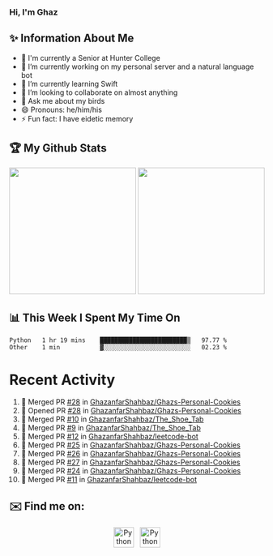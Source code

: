 ### Hi, I'm Ghaz

<!--
**GhazanfarShahbaz/GhazanfarShahbaz** is a ✨ _special_ ✨ repository because its `README.md` (this file) appears on your GitHub profile.

Here are some ideas to get you started:
-->

## ✨ Information About Me 
- 🏫 I'm currently a Senior at Hunter College 
- 🔭 I’m currently working on my personal server and a natural language bot
- 🌱 I’m currently learning Swift 
- 👯 I’m looking to collaborate on almost anything
- 💬 Ask me about my birds
- 😄 Pronouns: he/him/his
- ⚡ Fun fact: I have eidetic memory


## 🏆 My Github Stats
<div>
    <img height="250em" src="https://github-readme-stats.vercel.app/api?username=GhazanfarShahbaz&theme=tokyonight&show_icons=true&hide_border=true&&count_private=true&include_all_commits=true" />
    <img height="250em" src="https://github-readme-stats.vercel.app/api/top-langs/?username=GhazanfarShahbaz&theme=tokyonight&show_icons=true&hide_border=true&&count_private=true&include_all_commits=true" />
</div>

## 📊 This Week I Spent My Time On
<!--START_SECTION:waka-->

```text
Python   1 hr 19 mins    ████████████████████████▒   97.77 %
Other    1 min           ▓░░░░░░░░░░░░░░░░░░░░░░░░   02.23 %
```

<!--END_SECTION:waka-->

#  Recent Activity 
<!--START_SECTION:activity-->
1. 🎉 Merged PR [#28](https://github.com/GhazanfarShahbaz/Ghazs-Personal-Cookies/pull/28) in [GhazanfarShahbaz/Ghazs-Personal-Cookies](https://github.com/GhazanfarShahbaz/Ghazs-Personal-Cookies)
2. 💪 Opened PR [#28](https://github.com/GhazanfarShahbaz/Ghazs-Personal-Cookies/pull/28) in [GhazanfarShahbaz/Ghazs-Personal-Cookies](https://github.com/GhazanfarShahbaz/Ghazs-Personal-Cookies)
3. 🎉 Merged PR [#10](https://github.com/GhazanfarShahbaz/The_Shoe_Tab/pull/10) in [GhazanfarShahbaz/The_Shoe_Tab](https://github.com/GhazanfarShahbaz/The_Shoe_Tab)
4. 🎉 Merged PR [#9](https://github.com/GhazanfarShahbaz/The_Shoe_Tab/pull/9) in [GhazanfarShahbaz/The_Shoe_Tab](https://github.com/GhazanfarShahbaz/The_Shoe_Tab)
5. 🎉 Merged PR [#12](https://github.com/GhazanfarShahbaz/leetcode-bot/pull/12) in [GhazanfarShahbaz/leetcode-bot](https://github.com/GhazanfarShahbaz/leetcode-bot)
6. 🎉 Merged PR [#25](https://github.com/GhazanfarShahbaz/Ghazs-Personal-Cookies/pull/25) in [GhazanfarShahbaz/Ghazs-Personal-Cookies](https://github.com/GhazanfarShahbaz/Ghazs-Personal-Cookies)
7. 🎉 Merged PR [#26](https://github.com/GhazanfarShahbaz/Ghazs-Personal-Cookies/pull/26) in [GhazanfarShahbaz/Ghazs-Personal-Cookies](https://github.com/GhazanfarShahbaz/Ghazs-Personal-Cookies)
8. 🎉 Merged PR [#27](https://github.com/GhazanfarShahbaz/Ghazs-Personal-Cookies/pull/27) in [GhazanfarShahbaz/Ghazs-Personal-Cookies](https://github.com/GhazanfarShahbaz/Ghazs-Personal-Cookies)
9. 🎉 Merged PR [#24](https://github.com/GhazanfarShahbaz/Ghazs-Personal-Cookies/pull/24) in [GhazanfarShahbaz/Ghazs-Personal-Cookies](https://github.com/GhazanfarShahbaz/Ghazs-Personal-Cookies)
10. 🎉 Merged PR [#11](https://github.com/GhazanfarShahbaz/leetcode-bot/pull/11) in [GhazanfarShahbaz/leetcode-bot](https://github.com/GhazanfarShahbaz/leetcode-bot)
<!--END_SECTION:activity-->



## ✉️ Find me on:
<p align="center">
    <a href="https://www.linkedin.com/in/ghazanfarshahbaz/" target="_blank" rel="noopener noreferrer"> <img src="https://cdn.jsdelivr.net/npm/simple-icons@v3/icons/linkedin.svg" alt="Python" height="40" style="vertical-align:top; margin:4px"></a>
    <a href="mailto:ghazanfarshahbaz2409@gmail.com"> <img src="https://cdn.jsdelivr.net/npm/simple-icons@v3/icons/gmail.svg" alt="Python" height="40" style="vertical-align:top; margin:4px"></a>
</p>

<!-- Themes:
https://github.com/anuraghazra/github-readme-stats/blob/master/themes/README.md -->
